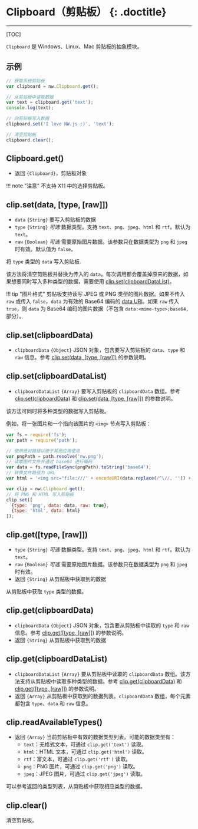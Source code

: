 # Clipboard（剪贴板） {: .doctitle}

---

[TOC]

`Clipboard` 是 Windows、Linux、Mac 剪贴板的抽象模块。

## 示例

```javascript
// 获取系统剪贴板
var clipboard = nw.Clipboard.get();

// 从剪贴板中读取数据
var text = clipboard.get('text');
console.log(text);

// 向剪贴板写入数据
clipboard.set('I love NW.js :)', 'text');

// 清空剪贴板
clipboard.clear();
```

## Clipboard.get()

* 返回 `{Clipboard}`，剪贴板对象

!!! note "注意"
    不支持 X11 中的选择剪贴板。

## clip.set(data, [type, [raw]])

* `data` `{String}` 要写入剪贴板的数据
* `type` `{String}` _可选_ 数据类型。支持 `text`、`png`、`jpeg`、`html` 和 `rtf`。默认为 `text`。
* `raw`  `{Boolean}` _可选_ 需要原始图片数据。该参数只在数据类型为 `png` 和 `jpeg` 时有效。默认值为 `false`。

将 `type` 类型的 `data` 写入剪贴板.

该方法将清空剪贴板并替换为传入的 `data`，每次调用都会覆盖掉原来的数据，如果想要同时写入多种类型的数据，需要使用 [clip.set(clipboardDataList)](#clipsetclipboarddatalist)。

!!! tip "图片格式"
    剪贴板支持读写 JPEG 或 PNG 类型的图片数据。如果不传入 `raw` 或传入 `false`，`data` 为有效的 Base64 编码的 [data URI](https://developer.mozilla.org/en-US/docs/Web/HTTP/data_URIs)。如果 `raw` 传入 `true`，则 `data` 为 Base64 编码的图片数据（不包含 `data:<mime-type>;base64,` 部分）。

## clip.set(clipboardData)

* `clipboardData` `{Object}` JSON 对象，包含要写入剪贴板的 `data`、`type` 和 `raw` 信息。参考 [clip.set(data, \[type, \[raw\]\])](#clipsetdata-type-raw) 的参数说明。

## clip.set(clipboardDataList)

* `clipboardDataList` `{Array}` 要写入剪贴板的 `clipboardData` 数组。参考 [clip.set(clipboardData)](#clipsetclipboarddata) 和 [clip.set(data, [type, [raw]])](#clipsetdata-type-raw) 的参数说明。

该方法可同时将多种类型的数据写入剪贴板。

例如，将一张图片和一个指向该图片的 `<img>` 节点写入剪贴板：

```javascript
var fs = require('fs');
var path = require('path');

// 使用绝对路径以便于其他应用使用
var pngPath = path.resolve('nw.png');
// 读取图片文件并通过 base64 进行编码
var data = fs.readFileSync(pngPath).toString('base64');
// 转换文件路径为 URL
var html = '<img src="file:///' + encodeURI(data.replace(/^\//, '')) + '">';

var clip = nw.Clipboard.get();
// 将 PNG 和 HTML 写入剪贴板
clip.set([
  {type: 'png', data: data, raw: true},
  {type: 'html', data: html}
]);
```

## clip.get([type, [raw]])

* `type` `{String}` _可选_ 数据类型。支持 `text`、`png`、`jpeg`、`html` 和 `rtf`。默认为 `text`。
* `raw`  `{Boolean}` _可选_ 需要原始图片数据。该参数只在数据类型为 `png` 和 `jpeg` 时有效。
* 返回 `{String}` 从剪贴板中获取到的数据

从剪贴板中获取 `type` 类型的数据。

## clip.get(clipboardData)

* `clipboardData` `{Object}` JSON 对象，包含要从剪贴板中读取的 `type` 和 `raw` 信息。参考 [clip.get([type, \[raw\]])](#clipgettype-raw) 的参数说明。
* 返回 `{String}` 从剪贴板中获取到的数据

## clip.get(clipboardDataList)

* `clipboardDataList` `{Array}` 要从剪贴板中读取的 `clipboardData` 数组。该方法支持从剪贴板中读取多种类型的数据。参考 [clip.get(clipboardData)](#clipgetclipboarddata) 和 [clip.get([type, [raw]])](#clipgettype-raw) 的参数说明。
* 返回 `{Array}` 从剪贴板中获取到的数据列表。`clipboardData` 数组，每个元素都包含 `type`、`data` 和 `raw` 信息。

## clip.readAvailableTypes()

* 返回 `{Array}` 当前剪贴板中有效的数据类型列表。可能的数据类型有：
  - `text`：无格式文本，可通过 `clip.get('text')` 读取。
  - `html`：HTML 文本，可通过 `clip.get('html')` 读取。 
  - `rtf`：富文本，可通过 `clip.get('rtf')` 读取。 
  - `png`：PNG 图片，可通过 `clip.get('png')` 读取。 
  - `jpeg`：JPEG 图片，可通过 `clip.get('jpeg')` 读取。 

可以参考返回的类型列表，从剪贴板中获取相应类型的数据。

## clip.clear()

清空剪贴板。
